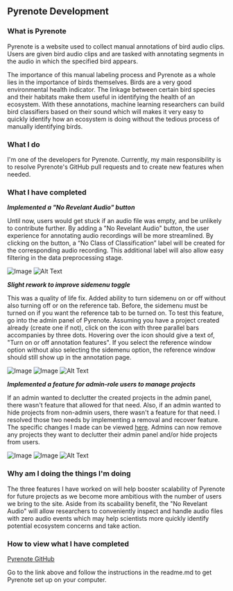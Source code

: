 ## Pyrenote Development

### What is Pyrenote
Pyrenote is a website used to collect manual annotations of bird audio clips. Users are given bird audio clips and are tasked with annotating segments in the audio in which the specified bird appears.

The importance of this manual labeling process and Pyrenote as a whole lies in the importance of birds themselves. Birds are a very good environmental health indicator. The linkage between certain bird species and their habitats make them useful in identifying the health of an ecosystem. With these annotations, machine learning researchers can build bird classifiers based on their sound which will makes it very easy to quickly identify how an ecosystem is doing without the tedious process of manually identifying birds.

### What I do

I'm one of the developers for Pyrenote. Currently, my main responsibility is to resolve Pyrenote's GitHub pull requests and to create new features when needed.

### What I have completed

_**Implemented a "No Revelant Audio" button**_

Until now, users would get stuck if an audio file was empty, and be unlikely to contribute further. By adding a "No Revelant Audio" button, the user experience for annotating audio recordings will be more streamlined. By clicking on the button, a “No Class of Classification” label will be created for the corresponding audio recording. This additional label will also allow easy filtering in the data preprocessing stage.

![Image](https://user-images.githubusercontent.com/21050768/153685821-882a2a51-3522-4483-a5ce-69ad27a6c51c.png)
![Alt Text](https://user-images.githubusercontent.com/21050768/156822862-530b95e0-aa7b-4a7d-a856-cf3644be9369.gif)

_**Slight rework to improve sidemenu toggle**_

This was a quality of life fix. Added ability to turn sidemenu on or off without also turning off or on the reference tab. Before, the sidemenu must be turned on if you want the reference tab to be turned on. To test this feature, go into the admin panel of Pyrenote. Assuming you have a project created already (create one if not), click on the icon with three parallel bars accompanies by three dots. Hovering over the icon should give a text of, "Turn on or off annotation features". If you select the reference window option without also selecting the sidemenu option, the reference window should still show up in the annotation page.

![Image](https://user-images.githubusercontent.com/21050768/153685818-053752e4-0c50-4796-8f52-ee887e7bfe9a.png)
![Image](https://user-images.githubusercontent.com/21050768/153685823-3d827cef-b577-4ea7-ae11-ff811a7fc5f5.png)
![Alt Text](https://user-images.githubusercontent.com/21050768/156822875-fa70850a-ac8e-4c0a-804c-f8b0732fe5c7.gif)

_**Implemented a feature for admin-role users to manage projects**_

If an admin wanted to declutter the created projects in the admin panel, there wasn't feature that allowed for that need. Also, if an admin wanted to hide projects from non-admin users, there wasn't a feature for that need. I resolved those two needs by implementing a removal and recover feature. The specific changes I made can be viewed [here](https://github.com/UCSD-E4E/Pyrenote/pull/266). Admins can now remove any projects they want to declutter their admin panel and/or hide projects from users. 

![Image](https://user-images.githubusercontent.com/21050768/156826182-45613cae-a573-4aac-8254-4aba7fded8f0.png)
![Image](https://user-images.githubusercontent.com/21050768/156822743-ec2542e1-2b75-4a65-85f0-357e47f46c31.png)
![Alt Text](https://user-images.githubusercontent.com/21050768/156822869-fca02ebe-714f-4d2c-814d-a41e9f287cb1.gif)


### Why am I doing the things I'm doing
The three features I have worked on will help booster scalability of Pyrenote for future projects as we become more ambitious with the number of users we bring to the site.
Aside from its scabaility benefit, the "No Revelant Audio" will allow researchers to conveniently inspect and handle audio files with zero audio events which may help scientists more quickly identify potential ecosystem concerns and take action.

### How to view what I have completed

[Pyrenote GitHub](https://github.com/UCSD-E4E/Pyrenote)

Go to the link above and follow the instructions in the readme.md to get Pyrenote set up on your computer.
